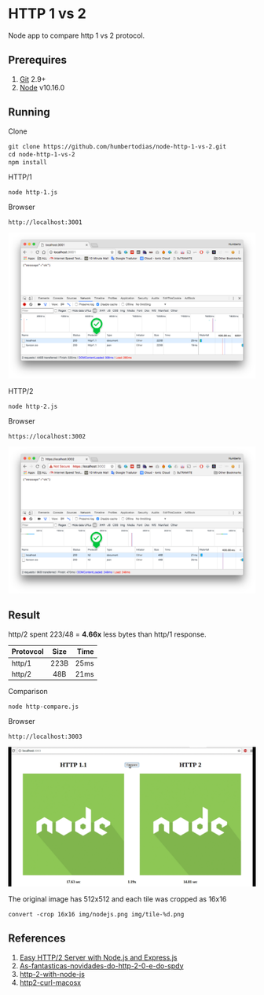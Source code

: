 # HTTP 1 vs 2

Node app to compare http 1 vs 2 protocol.

## Prerequires

1. [Git](https://git-scm.com/downloads) 2.9+
2. [Node](https://nodejs.org/en/download) v10.16.0

## Running

Clone

```shell
git clone https://github.com/humbertodias/node-http-1-vs-2.git 
cd node-http-1-vs-2
npm install
```

HTTP/1

```shell
node http-1.js
```

Browser

```
http://localhost:3001
```

![](doc/out-1.png)

HTTP/2

```shell
node http-2.js
```

Browser

```
https://localhost:3002
```

![](doc/out-2.png)


## Result

http/2 spent 223/48 = **4.66x** less bytes than http/1 response.


| Protovcol        | Size           | Time  |
| ------------- |:-------------:| -----:|
| http/1    | 223B| 25ms |
| http/2      | 48B      |   21ms|


Comparison

```shell
node http-compare.js
```

Browser

```
http://localhost:3003
```

![](doc/compare.gif)

The original image has 512x512 and each tile was cropped as 16x16

```shell
convert -crop 16x16 img/nodejs.png img/tile-%d.png
```


## References

1. [Easy HTTP/2 Server with Node.js and Express.js](https://webapplog.com/http2-node/)
2. [As-fantasticas-novidades-do-http-2-0-e-do-spdy](http://blog.caelum.com.br/as-fantasticas-novidades-do-http-2-0-e-do-spdy/)
3. [http-2-with-node-js](https://medium.com/@imjacobclark/http-2-with-node-js-85da17322812#.uhmkvr54u)
4. [http2-curl-macosx](https://simonecarletti.com/blog/2016/01/http2-curl-macosx/)
